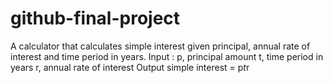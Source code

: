 # github-final-project

A calculator that calculates simple interest given principal, annual rate of interest and time period in years.
Input :
   p, principal amount
   t, time period in years
   r, annual rate of interest
Output
   simple interest = p*t*r
